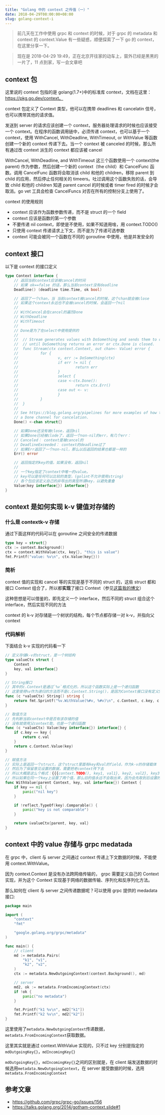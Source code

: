 ```yaml
---
title: "Golang 中的 context 之传值（一）"
date: 2018-04-29T08:00:00+08:00
slug: golang-context-i
---
```


> 前几天在工作中使用 grpc 和 context 的时候，对于 grpc 的 metadata 和 context 的 context.Value 有一些疑惑，顺便探索了一下 go 的 context，在这里分享一下。

> 现在是 2018-04-29 19:49，正在北京开往家的动车上，窗外已经是黑黑的一片了，11 点到家，写一会文章吧

## context 包
这里说的 context 包指的是 golang(1.7+)中的标准库 context，文档在这里：https://pkg.go.dev/context。

context 包定义了 Context 类型，他可以在携带 deadlines 和 cancelatin 信号，也可以携带其他的请求值。

发送到 server 的请求应该创建一个 context，服务器处理请求的时候也应该接受一个 context。在程序的函数调用链中，必须传递 context，也可以基于一个 context，使用 WithCancel, WithDeadline, WithTimeout, or WithValue 等函数创建一个新的 context 传递下去。当一个 context 被 canceled 的时候，那么所有通过改 context 派生的 context 都应该被 cancel

WithCancel, WithDeadline, and WithTimeout 这三个函数使用一个 context(the parent) 作为参数，然后创建一个新的 context（the child）和 CancelFunc 函数。调用 CancelFunc 函数将会取消该 child 和他的 children，移除 parent 到 child 的应用，然后停止任何相关的 timeers。吐过调用这个函数失败的话，会导致 child 和他的 children 知道 parent cancel 的时候或者 timer fired 的时候才会取消。go vet 工具会检查 CancelFuncs 对否在所有的控制分支上使用了。

context 的使用规则
* context 应该作为函数参数传递，而不是 struct 的一个 field
* context 应该是函数的第一个参数
* 不要传递 nil context，即使是不使用，如果不知道用啥，用 context.TODO()
* 只使用 context 传递请求上下文，而不是为了传递可选参数
* context 可能会被同一个函数在不同的 goroutine 中使用，他是并发安全的

## context 接口

以下是 context 的接口定义
```go
type Context interface {
    // 返回当前context应该被cancel的时间
    // 如果 ok==false 的话，那么当前context没有deadline
    Deadline() (deadline time.Time, ok bool)

    // 返回了一个chan，当 当前context被cancel的时候，这个chan就会被close
    // 如果这个context永远也不会被cancel的时候，会返回一个nil
    //
    // WithCancel会在cancel的遍历Done
    // WithDeadline
    // WithTimeout
    //
    // Done是为了在select中使用提供的
    //
    //  // Stream generates values with DoSomething and sends them to out
    //  // until DoSomething returns an error or ctx.Done is closed.
    //  func Stream(ctx context.Context, out chan<- Value) error {
    //          for {
    //                  v, err := DoSomething(ctx)
    //                  if err != nil {
    //                          return err
    //                  }
    //                  select {
    //                  case <-ctx.Done():
    //                          return ctx.Err()
    //                  case out <- v:
    //                  }
    //          }
    //  }
    //
    // See https://blog.golang.org/pipelines for more examples of how to use
    // a Done channel for cancelation.
    Done() <-chan struct{}

    // 如果Done还没有被close，返回nil
    // 如果Done已经被clode了，返回一个non-nil的err，有几个err：
    // Canceled： context是被cancel的
    // DeadlineExceeded： context的deadline过了
    // 如果Err返回了一个non-nil，那么以后返回的结果也都是一样的
    Err() error

    // 返回指定的key的值，如果没有，返回nil
    //
    // 一个key指定了context中唯一的value。
    // key可以是任何可以比较的类型，(golint不允许使用string)
    // 各个包应该定义自己的非导出的类型所谓key，以避免重叠
    Value(key interface{}) interface{}
}
```

## context 是如何实现 k-v 键值对存储的

### 什么是 contextk-v 存储

通过下面这样的代码可以在 goroutine 之间安全的传递数据

```go
type key = struct{}
ctx := context.Background()
ctx = context.WithValue(ctx, key{}, "this is value")
fmt.Printf("value: %v\n", ctx.Value(key{}))
```

### 简析

context 值的实现和 cancel 等的实现是基于不同的 struct 的，这些 struct 都和接口 Context 组合了，所以都**实现**了接口 Context（参见[这篇我的博文][1]）

这种思想是可以借鉴的，即先定义一个 interface，然后不同的 struct 组合这个 interface，然后实现不同的方法

context 的 k-v 对存储是一个树状的结构，每个节点都存储一对 k-v，并指向父 context

### 代码解析

下面结合 k-v 实现的代码看一下

```go
// 定义存储k-v的struct，是一个树结构
type valueCtx struct {
    Context
    key, val interface{}
}

// String接口
// 其中的c.Context是通过`%v`格式化的，所以这个函数实际上是一个递归函数
// 这里使用%v作为递归的方法而不是c.Context.String()，是因为Context接口没有定义String方法，而valueCtx没有定义，这一点值得学习
func (c *valueCtx) String() string {
    return fmt.Sprintf("%v.WithValue(%#v, %#v)\n", c.Context, c.key, c.val)
}

// 取值方法
// 先判断当前context中是否有该存储的值
// 没有就使用父context取，也是一个递归函数
func (c *valueCtx) Value(key interface{}) interface{} {
    if c.key == key {
        return c.val
    }
    return c.Context.Value(key)
}

// 赋值方法
// 实际上是返回一个struct，这个struct里面有key和val的field，作为k-v的存储载体
// 然后为了保留意见设置的数据，需要把老context传下去
// 所以大概是这么个格式：{{{context.TODO(), key1, val1}, key2, val2}, key3, val3}
// 所以如果在同一个key上设置了两个值，那么旧的值永远不会取出来，因为会先取到后设置的值；所以也可以直接理解为一个map（实际上复杂度不是O(1)的）
func WithValue(parent Context, key, val interface{}) Context {
    if key == nil {
        panic("nil key")
    }

    if !reflect.TypeOf(key).Comparable() {
        panic("key is not comparable")
    }

    return &valueCtx{parent, key, val}
}
```

## context 中的 value 存储与 grpc medatada

在 grpc 中，client 与 server 之间通过 context 传递上下文数据的时候，不能使用 context.WithValue。

因为 context.Context 是没有办法跨网络传输的， grpc 需要定义自己的 Context 实现，并为这个 Context 实现基于网络的数据传输、序列化和反序列化方法。

那么如何在 client 与 server 之间传递数据呢？可以使用 grpc 提供的 medadata 接口:

```go
package main

import (
    "context"
    "fmt"

    "google.golang.org/grpc/metadata"
)

func main() {
    // client
    md := metadata.Pairs(
        "k1", "v1",
        "k2", "v2",
    )
    ctx := metadata.NewOutgoingContext(context.Background(), md)

    // server
    md2, ok := metadata.FromIncomingContext(ctx)
    if !ok {
        panic("no metadata")
    }

    fmt.Printf("k1 %v\n", md2["k1"])
    fmt.Printf("k2 %v\n", md2["k2"])
}
```

这里使用了`metadata.NewOutgoingContext`传递数据，`metadata.FromIncomingContext`获取数据。

这里其实就是通过 context.WithValue 实现的，只不过 key 分别是指定的`mdOutgoingKey{}`，`mdIncomingKey{}`

`mdOutgoingKey{}`，`mdIncomingKey{}`之间的区别就是，在 client 端发送数据的时候选用`metadata.NewOutgoingContext`，在 server 接受数据的时候，选用`metadata.FromIncomingContext`

## 参考文章
* https://github.com/grpc/grpc-go/issues/156
* https://talks.golang.org/2014/gotham-context.slide#1

[1]:	https://blog.chyroc.cn/posts/golang-interface-i/

